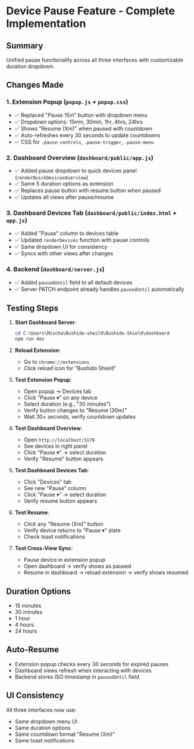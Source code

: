 # Device Pause Feature - Complete Implementation

## Summary
Unified pause functionality across all three interfaces with customizable duration dropdown.

## Changes Made

### 1. Extension Popup (`popup.js` + `popup.css`)
- ✅ Replaced "Pause 15m" button with dropdown menu
- ✅ Dropdown options: 15min, 30min, 1hr, 4hrs, 24hrs
- ✅ Shows "Resume (Xm)" when paused with countdown
- ✅ Auto-refreshes every 30 seconds to update countdowns
- ✅ CSS for `.pause-controls`, `.pause-trigger`, `.pause-menu`

### 2. Dashboard Overview (`dashboard/public/app.js`)
- ✅ Added pause dropdown to quick devices panel (`renderQuickDevicesOverview`)
- ✅ Same 5 duration options as extension
- ✅ Replaces pause button with resume button when paused
- ✅ Updates all views after pause/resume

### 3. Dashboard Devices Tab (`dashboard/public/index.html` + `app.js`)
- ✅ Added "Pause" column to devices table
- ✅ Updated `renderDevices` function with pause controls
- ✅ Same dropdown UI for consistency
- ✅ Syncs with other views after changes

### 4. Backend (`dashboard/server.js`)
- ✅ Added `pausedUntil` field to all default devices
- ✅ Server PATCH endpoint already handles `pausedUntil` automatically

## Testing Steps

1. **Start Dashboard Server**:
   ```powershell
   cd C:\Users\Mischa\Bushido-sheild\Bushido-Shield\dashboard
   npm run dev
   ```

2. **Reload Extension**:
   - Go to `chrome://extensions`
   - Click reload icon for "Bushido Shield"

3. **Test Extension Popup**:
   - Open popup → Devices tab
   - Click "Pause ▾" on any device
   - Select duration (e.g., "30 minutes")
   - Verify button changes to "Resume (30m)"
   - Wait 30+ seconds, verify countdown updates

4. **Test Dashboard Overview**:
   - Open `http://localhost:5179`
   - See devices in right panel
   - Click "Pause ▾" → select duration
   - Verify "Resume" button appears

5. **Test Dashboard Devices Tab**:
   - Click "Devices" tab
   - See new "Pause" column
   - Click "Pause ▾" → select duration
   - Verify resume button appears

6. **Test Resume**:
   - Click any "Resume (Xm)" button
   - Verify device returns to "Pause ▾" state
   - Check toast notifications

7. **Test Cross-View Sync**:
   - Pause device in extension popup
   - Open dashboard → verify shows as paused
   - Resume in dashboard → reload extension → verify shows resumed

## Duration Options
- 15 minutes
- 30 minutes
- 1 hour
- 4 hours
- 24 hours

## Auto-Resume
- Extension popup checks every 30 seconds for expired pauses
- Dashboard views refresh when interacting with devices
- Backend stores ISO timestamp in `pausedUntil` field

## UI Consistency
All three interfaces now use:
- Same dropdown menu UI
- Same duration options
- Same countdown format "Resume (Xm)"
- Same toast notifications
